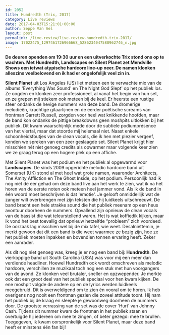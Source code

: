 ```yaml
---
id: 2052
title: Hundredth (Trix, 2017)
category: Live reviews
date: 2017-04-03T15:21:01+00:00
author: Seppe Van Ael
layout: post
permalink: /live-review/live-review-hundredth-trix-2017/
image: 17022475_1297461726966668_5286234047588962746_n.jpg
---
```

**De deuren openden om 19:30 uur en een uitverkochte Trix stond ons op te wachten. Met Hundredth, Landscapes en Silent Planet zet Mendville Shows een ietwat atypische hardcore line-up neer. De namen klonken alleszins veelbelovend en ik had er ongelofelijk veel zin in.**

**Silent Planet** uit Los Angeles (US) liet meteen een te verwachte mix van de albums 'Everything Was Sound' en The Night God Slept' op het publiek los. Ze oogden en klonken zeer professioneel, al vanaf het begin van hun set, en ze grepen mij stiekem ook meteen bij de keel. Er heerste een rustige sfeer ondanks de hevige nummers van deze band. De dromerige melodieën, krachtige gitaarlijnen en de eerder poëtische screams van frontman Garrett Russell, zorgden voor heel wat knikkende hoofden, maar de band kon ondanks de pittige breakdowns geen moshpits uitlokken bij het publiek. Dit kwam waarschijnlijk mede door de subtiele podiumprésence van het viertal, maar dat stoorde mij helemaal niet. Naast enkele schoonheidsfoutjes van de clean vocals, die ik hen met plezier vergeef, konden we spreken van een zeer geslaagde set. Silent Planet krijgt hier misschien nét niet genoeg credits als opwarmer maar volgende keer zien we ze graag terug op een hogere plek op een affiche.

Met Silent Planet was het podium en het publiek al opgewarmd voor **Landscapes**. De sinds 2009 opgerichte melodic hardcore band uit Somerset (UK) stond al met heel wat grote namen, waaronder Architects, The Amity Affliction en The Ghost Inside, op het podium. Persoonlijk had ik nog niet de eer gehad om deze band live aan het werk te zien, wat ik na het horen van de eerste noten ook meteen heel jammer vond. Als ik de band in één woord moet beschrijven is dat 'emotie'. Je gelooft onmiddellijk wat de zanger wilt overbrengen met zijn teksten die hij luidkeels uitschreeuwt. De band bracht een hele strakke sound die het publiek meenam op een heus avontuur doorheen de nummers. Opvallend zijn opnieuw de clean vocals van de bassist die wat teleurstellend waren. Het is wat koffiedik kijken, maar ik vond het best toevallig dat opnieuw hetzelfde &#8220;probleem&#8221; zich voordeed. De oorzaak lag misschien wel bij de mix tafel, wie weet. Desalniettemin, je merkt gewoon dat dit een band is die weet waarmee ze bezig zijn, hoe ze het publiek moeten inpakken en bovendien tonnen ervaring heeft. Zeker een aanrader.

Als dit nog niet genoeg was, kreeg je er nog een band bij: **Hundredth**. De vierkoppige band uit South Carolina (USA) was voor mij een meer dan verdiende headliner. Hoewel Hundredth ook wordt omschreven als melodic hardcore, verschillen ze muzikaal toch nog een stuk met hun voorgangers van de avond. Ze klonken veel brutaler, sneller en opzwepender. Je merkte ook dat een groot deel van het publiek speciaal voor hen kwam kijken. De ene moshpit volgde de andere op en de lyrics werden luidkeels meegebruld. Dit is overweldigend om te zien én vooral om te horen. Ik heb overigens nog nooit een frontman gezien die zoveel attitude toont. Hij nam het publiek bij de kraag en sleepte je gewoonweg doorheen de nummers door. De grootste verrassing van de set was de cover ‘Hurt’ van Johnny Cash. Tijdens dit nummer kwam de frontman in het publiek staan en overtuigde hij iedereen om mee te zingen, of beter gezegd: mee te brullen. Toegegeven, ik kwam oorspronkelijk voor Silent Planet, maar deze band heeft er minstens één fan bij!
